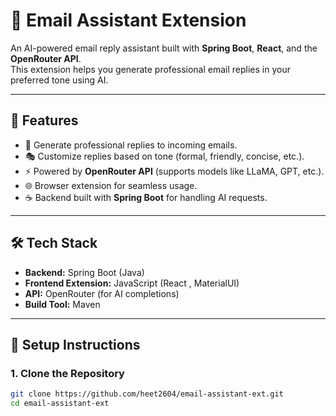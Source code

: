 # 📧 Email Assistant Extension

An AI-powered email reply assistant built with **Spring Boot**, **React**, and the **OpenRouter API**.  
This extension helps you generate professional email replies in your preferred tone using AI.  

---

## 🚀 Features
- 📝 Generate professional replies to incoming emails.  
- 🎭 Customize replies based on tone (formal, friendly, concise, etc.).  
- ⚡ Powered by **OpenRouter API** (supports models like LLaMA, GPT, etc.).  
- 🌐 Browser extension for seamless usage.  
- ☕ Backend built with **Spring Boot** for handling AI requests.  

---

## 🛠️ Tech Stack
- **Backend:** Spring Boot (Java)  
- **Frontend Extension:** JavaScript (React , MaterialUI)  
- **API:** OpenRouter (for AI completions)  
- **Build Tool:** Maven  

---

## 🔑 Setup Instructions

### 1. Clone the Repository
```bash
git clone https://github.com/heet2604/email-assistant-ext.git
cd email-assistant-ext
